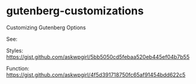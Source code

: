 # gutenberg-customizations
Customizing Gutenberg Options

See:

Styles: https://gist.github.com/askwpgirl/5bb5050cd5febaa520eb445ef04b7b55

Function: https://gist.github.com/askwpgirl/4f5d391718750fc65af91454bdd622c5
